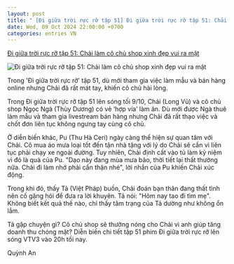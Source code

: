 ```yaml
---
layout: post
title: " [Đi giữa trời rực rỡ tập 51] Đi giữa trời rực rỡ tập 51: Chải làm cô chủ shop xinh đẹp vui ra mặt"
date: Wed, 09 Oct 2024 22:00:00 +0700
categories: entries VN
---
```

[Đi giữa trời rực rỡ tập 51: Chải làm cô chủ shop xinh đẹp vui ra mặt](https://vietnamnet.vn/di-giua-troi-ruc-ro-tap-51-chai-lam-co-chu-shop-xinh-dep-vui-ra-mat-2330209.html)

![Đi giữa trời rực rỡ tập 51: Chải làm cô chủ shop xinh đẹp vui ra mặt](https://static-images.vnncdn.net/vps_images_publish/000001/000003/2024/10/9/di-giua-troi-ruc-ro-tap-51-chai-lam-co-chu-shop-xinh-dep-vui-ra-mat-18105.jpg?width=0&s=zH6t-RsC7VMGyyr_QQLKHA)

Trong 'Đi giữa trời rực rỡ' tập 51, dù mới tham gia việc làm mẫu và bán hàng online nhưng Chải đã rất mát tay, khiến cô chủ hài lòng.

Trong Đi giữa trời rực rỡ tập 51 lên sóng tối 9/10, Chải (Long Vũ) và cô chủ shop Ngọc Ngà (Thùy Dương) có vẻ ‘hợp vía’ làm ăn. Dù mới được Ngà thuê làm mẫu và tham gia livestream bán hàng nhưng Chải đã rất thạo việc và chốt đơn liên tục không ngưng tay cùng cô chủ.

Ở diễn biến khác, Pu (Thu Hà Ceri) ngày càng thể hiện sự quan tâm với Chải. Cô mua áo mưa loại tốt đến tận nhà tặng với lý do Chải sẽ cần vì liên tục phải chạy xe ngoài đường. Tuy nhiên, Chải định cất vào tủ làm kỷ niệm vì đó là quà của Pu. "Dạo này đang mùa mưa bão, thời tiết lại thất thường nữa. Chải đi làm nhớ phải cẩn thận nhé", lời nhắn của Pu khiến Chải xúc động.

Trong khi đó, thấy Tả (Việt Pháp) buồn, Chải đoán bạn thân đang thất tình nên cố gặng hỏi để đưa ra lời khuyên. Tả nói: "Hôm nay tao đi tìm mẹ". Không biết kết quả thế nào, chỉ thấy tâm trạng của Tả dường như không ổn lắm.

Tả gặp chuyện gì? Cô chủ shop sẽ thưởng nóng cho Chải vì anh giúp tăng doanh thu chóng mặt? Diễn biến chi tiết tập 51 phim Đi giữa trời rực rỡ lên sóng VTV3 vào 20h tối nay.

Quỳnh An

